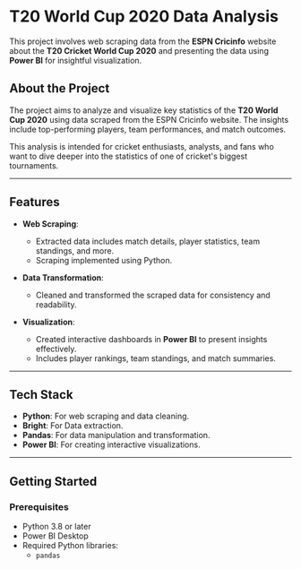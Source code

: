 # T20 World Cup 2020 Data Analysis

This project involves web scraping data from the **ESPN Cricinfo** website about the **T20 Cricket World Cup 2020** and presenting the data using **Power BI** for insightful visualization.

## About the Project

The project aims to analyze and visualize key statistics of the **T20 World Cup 2020** using data scraped from the ESPN Cricinfo website. The insights include top-performing players, team performances, and match outcomes.

This analysis is intended for cricket enthusiasts, analysts, and fans who want to dive deeper into the statistics of one of cricket's biggest tournaments.

---

## Features

- **Web Scraping**:
  - Extracted data includes match details, player statistics, team standings, and more.
  - Scraping implemented using Python.

- **Data Transformation**:
  - Cleaned and transformed the scraped data for consistency and readability.

- **Visualization**:
  - Created interactive dashboards in **Power BI** to present insights effectively.
  - Includes player rankings, team standings, and match summaries.

---

## Tech Stack

- **Python**: For web scraping and data cleaning.
- **Bright**: For Data extraction.
- **Pandas**: For data manipulation and transformation.
- **Power BI**: For creating interactive visualizations.

---

## Getting Started

### Prerequisites

- Python 3.8 or later
- Power BI Desktop
- Required Python libraries:
  - `pandas`
